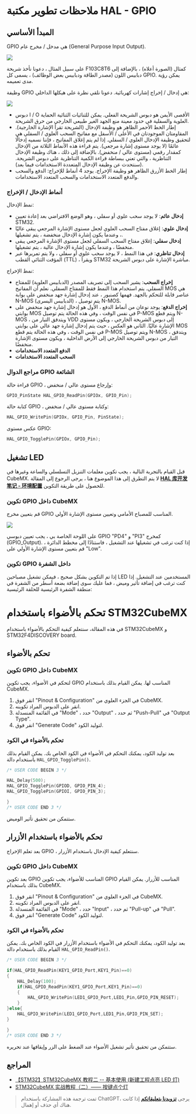 # ملاحظات تطوير مكتبة HAL - GPIO

## المبدأ الأساسي

GPIO هي مدخل / مخرج عام (General Purpose Input Output).

![](https://img.wiki-power.com/d/wiki-media/img/20200615205256.jpg)

على سبيل المثال ، دعونا نأخذ شريحة F103C8T6 كمثال (الصورة أعلاه) ، بالإضافة إلى دبابيس اللون (مصدر الطاقة ودبابيس بعض الوظائف) ، يسمى كل GPIO. يمكن رؤية مدى تعميمه.

وظيفة GPIO هي إدخال / إخراج إشارات كهربائية. دعونا نلقي نظرة على هيكلها الداخلي:

![](https://img.wiki-power.com/d/wiki-media/img/20200615211744.jpg)

- دبوس I / O الأقصى الأيمن هو دبوس الشريحة الفعلي. يمكن للثنائيات الثنائية الحماية العلوية والسفلية في حدود معينة منع الجهد الغير طبيعي الخارجي من حرق الشريحة.
- إطار الخط الأحمر الظاهر هو وظيفة الإدخال (الشريحة تقرأ الإشارة الخارجية). المقاومتان الموجودتان في الأعلى / الأسفل مع مفاتيح السحب العلوي / السفلي هي لتحقيق وظيفة الإدخال العلوي / السفلي. إذا لم يتم إغلاق المفاتيح ، فإننا نسميه إدخالًا عائمًا (لا يوجد مستوى إشارة مرجعي). يتم قراءة هذه الأنماط الثلاثة من الإدخال كمقدار رقمي (مستوى عالي / منخفض). بالإضافة إلى ذلك ، هناك وظيفة الإدخال التناظرية ، والتي تعني ببساطة قراءة الكمية التناظرية على دبوس الشريحة. (سنتحدث عن وظيفة الإدخال المتعددة الاستخدامات فيما بعد).
- إطار الخط الأزرق الظاهر هو وظيفة الإخراج. يوجد 4 أنماط للإخراج: الدفع والسحب والدفع المتعدد الاستخدامات والسحب المتعدد الاستخدامات.

### أنماط الإدخال / الإخراج

نمط الإدخال:

- **إدخال عائم**: لا يوجد سحب علوي أو سفلي ، وهو الوضع الافتراضي بعد إعادة تعيين STM32.
- **إدخال علوي**: إغلاق مفتاح السحب العلوي لجعل مستوى الإشارة المرجعي يبقى عاليًا ، وعندما يكون إشارة الإدخال منخفضة ، يتم تشغيلها.
- **إدخال سفلي**: إغلاق مفتاح السحب السفلي لجعل مستوى الإشارة المرجعي يبقى منخفضًا ، وعندما يكون إشارة الإدخال عالية ، يتم تشغيلها.
- **إدخال تناظري**: في هذا النمط ، لا يوجد سحب علوي أو سفلي ، ولا يتم تمريرها عبر المؤقت الثنائي القطب (TTL) ، ويقرأ STM32 مباشرة الإشارة على دبوس الشريحة.

نمط الإخراج:

- **إخراج السحب**: يشير السحب إلى تصريف المصدر (الدبابيس العلوية) للمفتاح السفلي. يتم استخدام هذا النمط فقط للمفتاح السفلي. نعلم أن المفاتيح MOS هي عناصر قابلة للتحكم بالجهد. فهمها كصنبور ، عند إدخال إشارة جهد منخفض على بوابة N-MOS (الدبابيس اليسرى) ، يتم توصيل N-MOS.
- **إخراج الدفع**: يوجد نوعان من أنماط الدفع ، الأول هو إدخال إشارة جهد منخفض على بوابتي MOS في نفس الوقت ، وفي هذه الحالة يتم توصيل P-MOS ويتم قطع N-MOS ، ويتدفق التيار من VDD إلى دبوس الشريحة الخارجي ، ويكون مستوى الإشارة عاليًا. الثاني هو العكس ، حيث يتم إدخال إشارة جهد عالي على بوابتي MOS في نفس الوقت ، وفي هذه الحالة يتم قطع P-MOS ويتم توصيل N-MOS ، ويتدفق التيار من دبوس الشريحة الخارجي إلى الأرض الداخلية ، ويكون مستوى الإشارة منخفضًا.
- **الدفع المتعدد الاستخدامات**
- **السحب المتعدد الاستخدامات**

### مراجع الدوال GPIO الشائعة

قراءة حالة GPIO ، وإرجاع مستوى عالي / منخفض:

```c
GPIO_PinState HAL_GPIO_ReadPin(GPIOx, GPIO_Pin);
```

كتابة حالة GPIO ، وكتابة مستوى عالي / منخفض:

```c
HAL_GPIO_WritePin(GPIOx, GPIO_Pin, PinState);
```

عكس مستوى GPIO:

```c
HAL_GPIO_TogglePin(GPIOx, GPIO_Pin);
```

## تشغيل LED

قبل القيام بالتجربة التالية ، يجب تكوين معلمات التنزيل التسلسلي والساعة وغيرها في CubeMX.
لا يتم التطرق إلى هذا الموضوع هنا ، يرجى الرجوع إلى المقالة [**HAL 库开发笔记 - 环境配置**](https://wiki-power.com/ar/HAL%E5%BA%93%E5%BC%80%E5%8F%91%E7%AC%94%E8%AE%B0-%E7%8E%AF%E5%A2%83%E9%85%8D%E7%BD%AE) للحصول على طريقة التكوين.

### تكوين GPIO داخل CubeMX

قم بتعيين مخرج GPIO المناسب للمصباح الأمامي وتعيين مستوى الإشارة الأولي.

![](https://img.wiki-power.com/d/wiki-media/img/20210205150422.png)

على اللوحة الخاصة بي ، يجب تعيين دبوسي GPIO "PD4" و "PI3" كمخرج (GPIO_Output).
إذا كنت ترغب في تشغيلها عند التشغيل ، فاستنادًا إلى مخطط الدائرة ، قم بتعيين مستوى الإشارة الأولي على "Low".

### تكوين GPIO داخل الشفرة

إذا تم التكوين بشكل صحيح ، فيمكن تشغيل مصباحين LED المستخدمين عند التشغيل.
إذا كنت ترغب في إضافة تأثير وميض ، فما عليك سوى إضافة بضعة أسطر من الشفرة في منطقة الشفرة الرئيسية للحلقة الرئيسية:

# تحكم بالأضواء باستخدام STM32CubeMX

في هذه المقالة، سنتعلم كيفية التحكم بالأضواء باستخدام STM32CubeMX و STM32F4DISCOVERY board.

## تحكم بالأضواء

### تكوين GPIO داخل CubeMX

لتحكم في الأضواء، يجب تكوين GPIO المناسب لها. يمكن القيام بذلك باستخدام CubeMX.

1. انقر فوق "Pinout & Configuration" في الجزء العلوي من CubeMX.
2. انقر على الدبوس المراد تكوينه.
3. في القائمة المنسدلة "Mode" ، حدد "Output" ، ثم حدد "Push-Pull" في "Output Type".
4. انقر فوق "Generate Code" لتوليد الكود.

### تحكم بالأضواء في الكود

بعد توليد الكود، يمكنك التحكم في الأضواء في الكود الخاص بك. يمكن القيام بذلك باستخدام دالة `HAL_GPIO_TogglePin()`.

```c title="main.c"
/* USER CODE BEGIN 3 */

HAL_Delay(500);
HAL_GPIO_TogglePin(GPIOD, GPIO_PIN_4);
HAL_GPIO_TogglePin(GPIOI, GPIO_PIN_3);

}
/* USER CODE END 3 */
```

ستتمكن من تحقيق تأثير الوميض.

## تحكم بالأضواء باستخدام الأزرار

بعد تعلم الإخراج GPIO ، سنتعلم كيفية الإدخال باستخدام الأزرار.

### تكوين GPIO داخل CubeMX

بعد تكوين GPIO المناسب للأضواء، يجب تكوين GPIO المناسب للأزرار. يمكن القيام بذلك باستخدام CubeMX.

1. انقر فوق "Pinout & Configuration" في الجزء العلوي من CubeMX.
2. انقر على الدبوس المراد تكوينه.
3. في القائمة المنسدلة "Mode" ، حدد "Input" ، ثم حدد "Pull-up" في "Pull".
4. انقر فوق "Generate Code" لتوليد الكود.

### تحكم بالأضواء في الكود

بعد توليد الكود، يمكنك التحكم في الأضواء باستخدام الأزرار في الكود الخاص بك. يمكن القيام بذلك باستخدام دالة `HAL_GPIO_ReadPin()`.

```c title="main.c"
/* USER CODE BEGIN 3 */

if(HAL_GPIO_ReadPin(KEY1_GPIO_Port,KEY1_Pin)==0)
{
	HAL_Delay(100);
	if(HAL_GPIO_ReadPin(KEY1_GPIO_Port,KEY1_Pin)==0)
	{
		HAL_GPIO_WritePin(LED1_GPIO_Port,LED1_Pin,GPIO_PIN_RESET);
	}
}else{
	HAL_GPIO_WritePin(LED1_GPIO_Port,LED1_Pin,GPIO_PIN_SET);
}

}
/* USER CODE END 3 */
```

ستتمكن من تحقيق تأثير تشغيل الأضواء عند الضغط على الزر وإيقافها عند تحريره.

## المراجع

- [【STM32】STM32CubeMX 教程二 -- 基本使用 (新建工程点亮 LED 灯)](https://blog.csdn.net/as480133937/article/details/98947162)
- [STM32CubeMX 实战教程（二）—— 按键点个灯](https://blog.csdn.net/weixin_43892323/article/details/104343933)

> تمت ترجمة هذه المشاركة باستخدام ChatGPT، يرجى [**تزويدنا بتعليقاتكم**](https://github.com/linyuxuanlin/Wiki_MkDocs/issues/new) إذا كانت هناك أي حذف أو إهمال.
